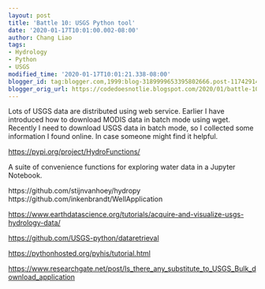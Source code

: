 ```yaml
---
layout: post
title: 'Battle 10: USGS Python tool'
date: '2020-01-17T10:01:00.002-08:00'
author: Chang Liao
tags:
- Hydrology
- Python
- USGS
modified_time: '2020-01-17T10:01:21.338-08:00'
blogger_id: tag:blogger.com,1999:blog-3189999653395802666.post-1174291465126115303
blogger_orig_url: https://codedoesnotlie.blogspot.com/2020/01/battle-10-usgs-python-tool.html
---
```


Lots of USGS data are distributed using web service. 
Earlier I have introduced how to download MODIS data in batch mode using wget. 
Recently I need to download USGS data in batch mode, so I collected some 
information I found online. In case someone might find it helpful. 


https://pypi.org/project/HydroFunctions/ 

A suite of convenience functions for exploring water data in a Jupyter 
Notebook. 
<div> 
https://github.com/stijnvanhoey/hydropy 
https://github.com/inkenbrandt/WellApplication 

https://www.earthdatascience.org/tutorials/acquire-and-visualize-usgs-hydrology-data/ 

https://github.com/USGS-python/dataretrieval 

https://pythonhosted.org/pyhis/tutorial.html 


https://www.researchgate.net/post/Is_there_any_substitute_to_USGS_Bulk_download_application 
